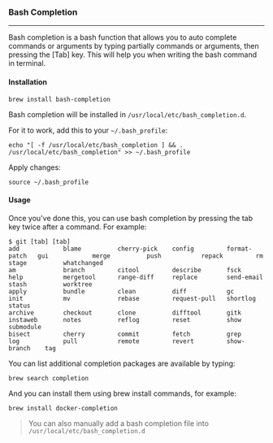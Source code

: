 ### Bash Completion
---
Bash completion is a bash function that allows you to auto complete commands or arguments by typing partially commands or arguments, then pressing the [Tab] key. This will help you when writing the bash command in terminal.

#### Installation
```
brew install bash-completion
```

Bash completion will be installed in `/usr/local/etc/bash_completion.d`.

For it to work, add this to your `~/.bash_profile`:
```
echo "[ -f /usr/local/etc/bash_completion ] && . /usr/local/etc/bash_completion" >> ~/.bash_profile
```

Apply changes:
```
source ~/.bash_profile
```

#### Usage
Once you've done this, you can use bash completion by pressing the tab key twice after a command. For example:

```
$ git [tab] [tab]
add            blame          cherry-pick    config         format-patch   gui            merge          push           repack         rm             stage          whatchanged
am             branch         citool         describe       fsck           help           mergetool      range-diff     replace        send-email     stash          worktree
apply          bundle         clean          diff           gc             init           mv             rebase         request-pull   shortlog       status
archive        checkout       clone          difftool       gitk           instaweb       notes          reflog         reset          show           submodule
bisect         cherry         commit         fetch          grep           log            pull           remote         revert         show-branch    tag
```

You can list additional completion packages are available by typing:

```
brew search completion
```

And you can install them using brew install commands, for example:

```
brew install docker-completion
```

>You can also manually add a bash completion file into `/usr/local/etc/bash_completion.d`
